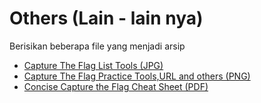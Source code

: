 # Others (Lain - lain nya)
<p>Berisikan beberapa file yang menjadi arsip</p>
<ul>
  <li><a href="https://github.com/nacfasilkomunsri/Others/blob/master/ctf-tool.jpg">Capture The Flag List Tools (JPG)</a>
  </li>
   <li><a href="https://github.com/nacfasilkomunsri/Others/blob/master/CTF-Practice.png">Capture The Flag Practice Tools,URL and others (PNG)</a>
  </li>
  <li><a href="https://github.com/nacfasilkomunsri/Others/blob/master/Concise%20Capture%20the%20Flag%20Cheat_Sheet.pdf">Concise Capture the Flag Cheat Sheet (PDF)</a>
  </li>
</ul>
